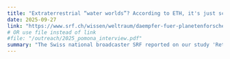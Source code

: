 ```yaml
---
title: "Extraterrestrial “water worlds”? According to ETH, it's just science fiction (in German) "
date: 2025-09-27
link: "https://www.srf.ch/wissen/weltraum/daempfer-fuer-planetenforscher-ausserirdische-wasserwelten-laut-eth-nur-science-fiction"
# OR use file instead of link
#file: "/outreach/2025_pomona_interview.pdf"
summary: "The Swiss national broadcaster SRF reported on our study 'Rethinking the Origins of Water-Rich Worlds' in an article, emphasising its implications for the prevalence of water-rich exoplanets.."
---
```


